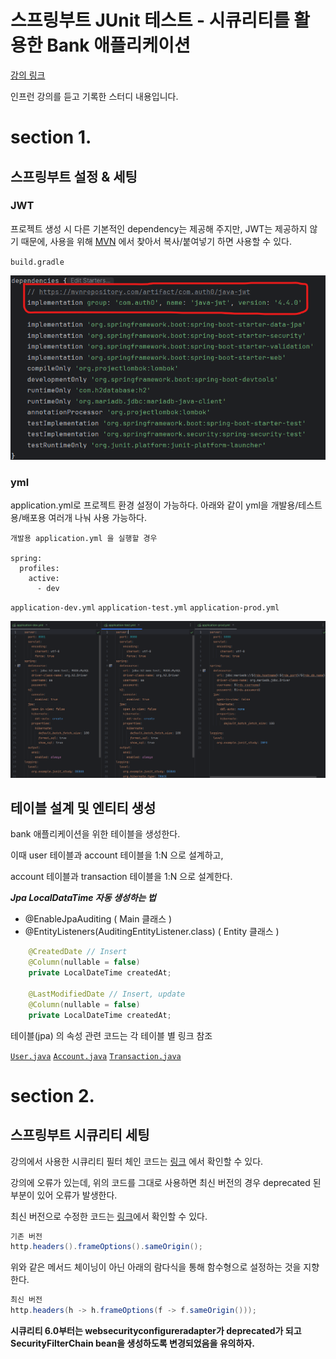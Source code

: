 # 스프링부트 JUnit 테스트 - 시큐리티를 활용한 Bank 애플리케이션

[강의 링크](https://www.inflearn.com/course/lecture?courseSlug=%EC%8A%A4%ED%94%84%EB%A7%81%EB%B6%80%ED%8A%B8-junit-%ED%85%8C%EC%8A%A4%ED%8A%B8&unitId=147266)

인프런 강의를 듣고 기록한 스터디 내용입니다.

<h1>section 1.

## 스프링부트 설정 & 세팅

### JWT

프로젝트 생성 시 다른 기본적인 dependency는 제공해 주지만, JWT는 제공하지 않기 때문에, 사용을 위해 [MVN](https://mvnrepository.com/artifact/com.auth0/java-jwt/4.4.0) 에서 찾아서 복사/붙여넣기 하면 사용할 수 있다.

`build.gradle`

<p align="center">
 <img src = "./image/1.png">
</p>

### yml

application.yml로 프로젝트 환경 설정이 가능하다.
아래와 같이 yml을 개발용/테스트용/배포용 여러개 나눠 사용 가능하다.

```
개발용 application.yml 을 실행할 경우

spring:
  profiles:
    active:
      - dev
```

`application-dev.yml`
`application-test.yml`
`application-prod.yml`

<p align="center">
 <img src = "./image/2.png">
</p>

## 테이블 설계 및 엔티티 생성

bank 애플리케이션을 위한 테이블을 생성한다.

이때 user 테이블과 account 테이블을 1:N 으로 설계하고,

account 테이블과 transaction 테이블을 1:N 으로 설계한다.

**_Jpa LocalDataTime 자동 생성하는 법_**

- @EnableJpaAuditing ( Main 클래스 )
- @EntityListeners(AuditingEntityListener.class) ( Entity 클래스 )

```java
    @CreatedDate // Insert
    @Column(nullable = false)
    private LocalDateTime createdAt;

    @LastModifiedDate // Insert, update
    @Column(nullable = false)
    private LocalDateTime createdAt;
```

테이블(jpa) 의 속성 관련 코드는 각 테이블 별 링크 참조

[`User.java`](https://github.com/jeongHyeonu/spring-junit-test/blob/main/junit_study/src/main/java/org/example/junit_study/domain/user/User.java) [`Account.java`](https://github.com/jeongHyeonu/spring-junit-test/blob/main/junit_study/src/main/java/org/example/junit_study/domain/account/Account.java) [`Transaction.java`](https://github.com/jeongHyeonu/spring-junit-test/blob/main/junit_study/src/main/java/org/example/junit_study/domain/transaction/Transaction.java)

<h1>section 2.

## 스프링부트 시큐리티 세팅

강의에서 사용한 시큐리티 필터 체인 코드는 [링크](https://github.com/codingspecialist/junit-bank-class/blob/main/src/main/java/shop/mtcoding/bank/config/SecurityConfig.java) 에서 확인할 수 있다.

강의에 오류가 있는데, 위의 코드를 그대로 사용하면 최신 버전의 경우 deprecated 된 부분이 있어 오류가 발생한다.

최신 버전으로 수정한 코드는 [링크](junit_study\src\main\java\org\example\junit_study\config\SecurityConfig.java)에서 확인할 수 있다.

```java
기존 버전
http.headers().frameOptions().sameOrigin();
```

위와 같은 메서드 체이닝이 아닌 아래의 람다식을 통해 함수형으로 설정하는 것을 지향한다.

```java
최신 버전
http.headers(h -> h.frameOptions(f -> f.sameOrigin()));
```

**시큐리티 6.0부터는 websecurityconfigureradapter가 deprecated가 되고 SecurityFilterChain bean을 생성하도록 변경되었음을 유의하자.**
